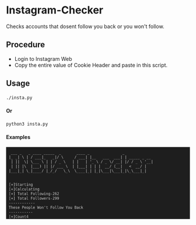 # Instagram-Checker
Checks accounts that dosent follow you back or you won't follow.

## Procedure
- Login to Instagram Web
- Copy the entire value of Cookie Header and paste in this script.

## Usage

````bash
./insta.py
````
#### Or

````bash
python3 insta.py
````

#### Examples
 ![Example1](https://raw.githubusercontent.com/rahuldraz/Instagram-Checker/main/Screenshot%20at%202021-11-08%2015-06-35.png)
